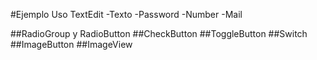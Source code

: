 #Ejemplo Uso TextEdit
-Texto
-Password
-Number
-Mail

##RadioGroup y RadioButton
##CheckButton
##ToggleButton
##Switch
##ImageButton
##ImageView
